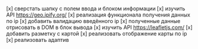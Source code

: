 [x] сверстать шапку с полем ввода и блоком информации
[x] изучить API https://geo.ipify.org/
[x] реализация функционала получения данных по ip
[x] добавить валидацию введённого ip
[x] полученные данные отрисовать в DOM в блок вывода
[x] изучить API https://leafletjs.com/
[x] добавить разметку с картой
[x] реализовать отображение карты по ip
[x] реализовать адаптив
